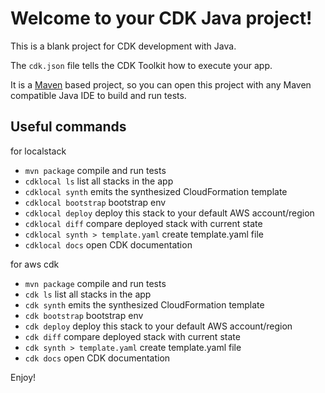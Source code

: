 # Welcome to your CDK Java project!

This is a blank project for CDK development with Java.

The `cdk.json` file tells the CDK Toolkit how to execute your app.

It is a [Maven](https://maven.apache.org/) based project, so you can open this project with any Maven compatible Java
IDE to build and run tests.

## Useful commands

for localstack

* `mvn package`     compile and run tests
* `cdklocal ls`          list all stacks in the app
* `cdklocal synth`       emits the synthesized CloudFormation template
* `cdklocal bootstrap`   bootstrap env
* `cdklocal deploy`      deploy this stack to your default AWS account/region
* `cdklocal diff`        compare deployed stack with current state
* `cdklocal synth > template.yaml`    create template.yaml file
* `cdklocal docs`        open CDK documentation

for aws cdk

* `mvn package`     compile and run tests
* `cdk ls`          list all stacks in the app
* `cdk synth`       emits the synthesized CloudFormation template
* `cdk bootstrap`   bootstrap env
* `cdk deploy`      deploy this stack to your default AWS account/region
* `cdk diff`        compare deployed stack with current state
* `cdk synth > template.yaml`    create template.yaml file
* `cdk docs`        open CDK documentation

Enjoy!
